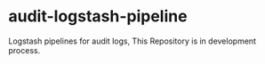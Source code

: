 # audit-logstash-pipeline
Logstash pipelines for audit logs, This Repository is in development process.
